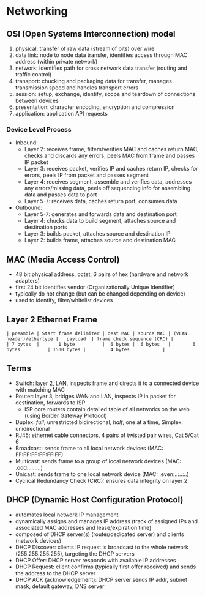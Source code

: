# Networking

## OSI (Open Systems Interconnection) model

1. physical: transfer of raw data (stream of bits) over wire
1. data link: node to node data transfer, identifies access through MAC address (within private network)
1. network: identifies path for cross network data transfer (routing and traffic control)
1. transport: chucking and packaging data for transfer, manages transmission speed and handles transport errors
1. session: setup, exchange, identify, scope and teardown of connections between devices
1. presentation: character encoding, encryption and compression
1. application: application API requests

### Device Level Process

- Inbound:
  - Layer 2: receives frame, filters/verifies MAC and caches return MAC, checks and discards any errors, peels MAC from frame and passes IP packet
  - Layer 3: receives packet, verifies IP and caches return IP, checks for errors, peels IP from packet and passes segment
  - Layer 4: receives segment, assemble and verifies data, addresses any errors/missing data, peels off sequencing info for assembling data and passes data to port
  - Layer 5-7: receives data, caches return port, consumes data
- Outbound:
  - Layer 5-7: generates and forwards data and destination port
  - Layer 4: chucks data to build segment, attaches source and destination ports
  - Layer 3: builds packet, attaches source and destination IP
  - Layer 2: builds frame, attaches source and destination MAC

## MAC (Media Access Control)

- 48 bit physical address, octet, 6 pairs of hex (hardware and network adapters)
- first 24 bit identifies vendor (Organizationally Unique Identifier)
- typically do not change (but can be changed depending on device)
- used to identify, filter/whitelist devices

## Layer 2 Ethernet Frame

```text
| preamble | Start frame delimiter | dest MAC | source MAC | (VLAN header)/ethertype |   payload  | frame check sequence (CRC) |
| 7 bytes  |       1 byte          |  6 bytes |  6 bytes   |        6 bytes          | 1500 bytes |         4 bytes            |
```

## Terms

- Switch: layer 2, LAN, inspects frame and directs it to a connected device with matching MAC
- Router: layer 3, bridges WAN and LAN, inspects IP in packet for destination, forwards to ISP
  - ISP core routers contain detailed table of all networks on the web (using Border Gateway Protocol)
- Duplex: _full_, unrestricted bidirectional, _half_, one at a time, Simplex: unidirectional
- RJ45: ethernet cable connectors, 4 pairs of twisted pair wires, Cat 5/Cat 6
- Broadcast: sends frame to all local network devices (MAC: FF:FF:FF:FF:FF:FF)
- Multicast: sends frame to a group of local network devices (MAC: .odd:..:..:..)
- Unicast: sends frame to one local network device (MAC: .even:..:..:..)
- Cyclical Redundancy Check (CRC): ensures data integrity on layer 2

## DHCP (Dynamic Host Configuration Protocol)

- automates local network IP management
- dynamically assigns and manages IP address (track of assigned IPs and associated MAC addresses and lease/expiration time)
- composed of DHCP server(s) (router/dedicated server) and clients (network devices)
- DHCP Discover: clients IP request is broadcast to the whole network (255.255.255.255), targeting the DHCP servers
- DHCP Offer: DHCP server responds with available IP addresses
- DHCP Request: client confirms (typically first offer received) and sends the address to the DHCP server
- DHCP ACK (acknowledgement): DHCP server sends IP addr, subnet mask, default gateway, DNS server
